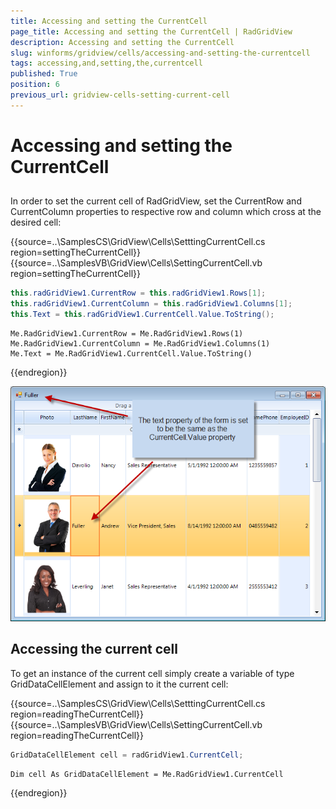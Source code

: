 ```yaml
---
title: Accessing and setting the CurrentCell
page_title: Accessing and setting the CurrentCell | RadGridView
description: Accessing and setting the CurrentCell
slug: winforms/gridview/cells/accessing-and-setting-the-currentcell
tags: accessing,and,setting,the,currentcell
published: True
position: 6
previous_url: gridview-cells-setting-current-cell
---
```


# Accessing and setting the CurrentCell



## 

In order to set the current cell of RadGridView, set the CurrentRow and CurrentColumn properties to respective row and column which cross at the desired cell:

{{source=..\SamplesCS\GridView\Cells\SetttingCurrentCell.cs region=settingTheCurrentCell}} 
{{source=..\SamplesVB\GridView\Cells\SettingCurrentCell.vb region=settingTheCurrentCell}} 

````C#
this.radGridView1.CurrentRow = this.radGridView1.Rows[1];
this.radGridView1.CurrentColumn = this.radGridView1.Columns[1];
this.Text = this.radGridView1.CurrentCell.Value.ToString();

````
````VB.NET
Me.RadGridView1.CurrentRow = Me.RadGridView1.Rows(1)
Me.RadGridView1.CurrentColumn = Me.RadGridView1.Columns(1)
Me.Text = Me.RadGridView1.CurrentCell.Value.ToString()

````

{{endregion}} 


![gridview-setting-current-cell 001](images/gridview-setting-current-cell001.png)



## Accessing the current cell

To get an instance of the current cell simply create a variable of type GridDataCellElement and assign to it the current cell:

{{source=..\SamplesCS\GridView\Cells\SetttingCurrentCell.cs region=readingTheCurrentCell}} 
{{source=..\SamplesVB\GridView\Cells\SettingCurrentCell.vb region=readingTheCurrentCell}} 

````C#
GridDataCellElement cell = radGridView1.CurrentCell;

````
````VB.NET
Dim cell As GridDataCellElement = Me.RadGridView1.CurrentCell

````

{{endregion}} 



